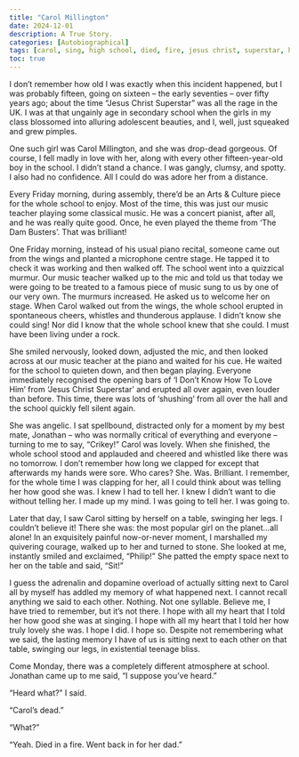 ```yaml
---
title: "Carol Millington"
date: 2024-12-01
description: A True Story.
categories: [Autobiographical]
tags: [carol, sing, high school, died, fire, jesus christ, superstar, how to love him]
toc: true
---
```


I don’t remember how old I was exactly when this incident happened, but I was probably fifteen, going on sixteen – the early seventies – over fifty years ago; about the time “Jesus Christ Superstar” was all the rage in the UK. I was at that ungainly age in secondary school when the girls in my class blossomed into alluring adolescent beauties, and I, well, just squeaked and grew pimples.

One such girl was Carol Millington, and she was drop-dead gorgeous. Of course, I fell madly in love with her, along with every other fifteen-year-old boy in the school. I didn’t stand a chance. I was gangly, clumsy, and spotty. I also had no confidence. All I could do was adore her from a distance.

Every Friday morning, during assembly, there’d be an Arts & Culture piece for the whole school to enjoy. Most of the time, this was just our music teacher playing some classical music. He was a concert pianist, after all, and he was really quite good. Once, he even played the theme from ‘The Dam Busters’.  That was brilliant!  

One Friday morning, instead of his usual piano recital, someone came out from the wings and planted a microphone centre stage. He tapped it to check it was working and then walked off. The school went into a quizzical murmur. Our music teacher walked up to the mic and told us that today we were going to be treated to a famous piece of music sung to us by one of our very own. The murmurs increased. He asked us to welcome her on stage. When Carol walked out from the wings, the whole school erupted in spontaneous cheers, whistles and thunderous applause. I didn’t know she could sing! Nor did I know that the whole school knew that she could. I must have been living under a rock.

She smiled nervously, looked down, adjusted the mic, and then looked across at our music teacher at the piano and waited for his cue. He waited for the school to quieten down, and then began playing. Everyone immediately recognised the opening bars of ‘I Don’t Know How To Love Him’ from ‘Jesus Christ Superstar’ and erupted all over again, even louder than before. This time, there was lots of ‘shushing’ from all over the hall and the school quickly fell silent again.

She was angelic. I sat spellbound, distracted only for a moment by my best mate, Jonathan – who was normally critical of everything and everyone – turning to me to say, “Crikey!” Carol was lovely. When she finished, the whole school stood and applauded and cheered and whistled like there was no tomorrow. I don’t remember how long we clapped for except that afterwards my hands were sore. Who cares? She. Was. Brilliant. I remember, for the whole time I was clapping for her, all I could think about was telling her how good she was. I knew I had to tell her. I knew I didn’t want to die without telling her. I made up my mind. I was going to tell her. I was going to.

Later that day, I saw Carol sitting by herself on a table, swinging her legs. I couldn’t believe it! There she was: the most popular girl on the planet…all alone! In an exquisitely painful now-or-never moment, I marshalled my quivering courage, walked up to her and turned to stone. She looked at me, instantly smiled and exclaimed, “Philip!” She patted the empty space next to her on the table and said, “Sit!”

I guess the adrenalin and dopamine overload of actually sitting next to Carol all by myself has addled my memory of what happened next. I cannot recall anything we said to each other. Nothing. Not one syllable. Believe me, I have tried to remember, but it’s not there. I hope with all my heart that I told her how good she was at singing. I hope with all my heart that I told her how truly lovely she was. I hope I did. I hope so. Despite not remembering what we said, the lasting memory I have of us is sitting next to each other on that table, swinging our legs, in existential teenage bliss. 

Come Monday, there was a completely different atmosphere at school. Jonathan came up to me said, “I suppose you’ve heard.”

   “Heard what?” I said.

   “Carol’s dead.”

   “What?”

   “Yeah. Died in a fire. Went back in for her dad.”

